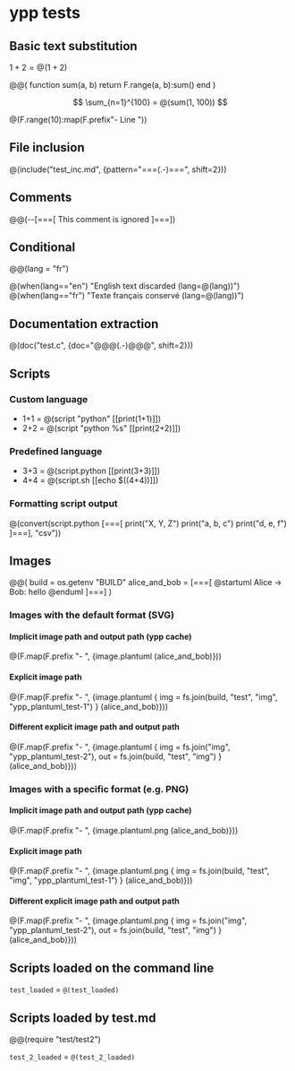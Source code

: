 # ypp tests

## Basic text substitution

$1 + 2 = @(1 + 2)$

@@(
    function sum(a, b)
        return F.range(a, b):sum()
    end
)

$$ \sum_{n=1}^{100} = @(sum(1, 100)) $$

@(F.range(10):map(F.prefix"- Line "))

## File inclusion

@(include("test_inc.md", {pattern="===(.-)===", shift=2}))

## Comments

@@(--[===[
This comment is ignored
]===])

## Conditional

@@(lang = "fr")

@(when(lang=="en") "English text discarded (lang=@(lang))")
@(when(lang=="fr") "Texte français conservé (lang=@(lang))")

## Documentation extraction

@(doc("test.c", {doc="@@@(.-)@@@", shift=2}))

## Scripts

### Custom language

- 1+1 = @(script "python" [[print(1+1)]])
- 2+2 = @(script "python %s" [[print(2+2)]])

### Predefined language

- 3+3 = @(script.python [[print(3+3)]])
- 4+4 = @(script.sh [[echo $((4+4))]])

### Formatting script output

@(convert(script.python [===[
print("X, Y, Z")
print("a, b, c")
print("d, e, f")
]===], "csv"))

## Images

@@(
build = os.getenv "BUILD"
alice_and_bob = [===[
@startuml
Alice -> Bob: hello
@enduml
]===]
)

### Images with the default format (SVG)

#### Implicit image path and output path (ypp cache)

@(F.map(F.prefix "- ", {image.plantuml (alice_and_bob)}))

#### Explicit image path

@(F.map(F.prefix "- ", {image.plantuml { img = fs.join(build, "test", "img", "ypp_plantuml_test-1") } (alice_and_bob)}))

#### Different explicit image path and output path

@(F.map(F.prefix "- ", {image.plantuml { img = fs.join("img", "ypp_plantuml_test-2"), out = fs.join(build, "test", "img") } (alice_and_bob)}))

### Images with a specific format (e.g. PNG)

#### Implicit image path and output path (ypp cache)

@(F.map(F.prefix "- ", {image.plantuml.png (alice_and_bob)}))

#### Explicit image path

@(F.map(F.prefix "- ", {image.plantuml.png { img = fs.join(build, "test", "img", "ypp_plantuml_test-1") } (alice_and_bob)}))

#### Different explicit image path and output path

@(F.map(F.prefix "- ", {image.plantuml.png { img = fs.join("img", "ypp_plantuml_test-2"), out = fs.join(build, "test", "img") } (alice_and_bob)}))

## Scripts loaded on the command line

`test_loaded` = `@(test_loaded)`

## Scripts loaded by test.md

@@(require "test/test2")

`test_2_loaded` = `@(test_2_loaded)`
